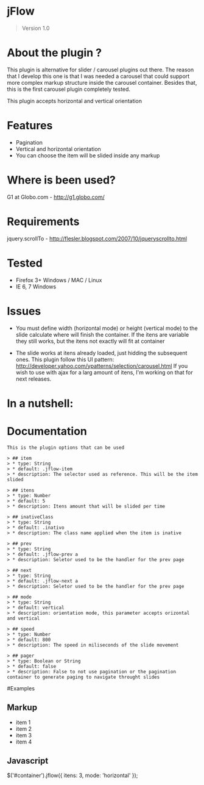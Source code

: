 # jFlow
> Version 1.0

# About the plugin ?

This plugin is alternative for slider / carousel plugins out there. The reason that I develop this one is that I was needed a carousel
that could support more complex markup structure inside the carousel container. Besides that, this is the first carousel plugin completely
tested.

This plugin accepts horizontal and vertical orientation

# Features

* Pagination
* Vertical and horizontal orientation
* You can choose the item will be slided inside any markup

# Where is been used?

G1 at Globo.com - http://g1.globo.com/

# Requirements

jquery.scrollTo - http://flesler.blogspot.com/2007/10/jqueryscrollto.html

# Tested

* Firefox 3+ Windows / MAC / Linux
* IE 6, 7 Windows

# Issues

* You must define width (horizontal mode) or height (vertical mode) to the slide calculate where will finish the container. If the itens are variable they still works,
but the itens not exactly will fit at container

* The slide works at itens already loaded, just hidding the subsequent ones. This plugin follow this UI pattern: http://developer.yahoo.com/ypatterns/selection/carousel.html
If you wish to use with ajax for a larg amount of itens, I'm working on that for next releases.


# In a nutshell:
  <script type="text/javascript" src="jquery-jflow.js"></script>
  <script type="text/javascript">
     $(function(){
        $("#vertical").jflow({
           mode : "vertical",
            item: "#vertical li",
            prev: "#pager button.previous",
            next: "#pager button.next,
            pager: "#pager"
        });
     });
  </script>

# Documentation
	This is the plugin options that can be used
	
	> ## item
	> * type: String
	> * default: .jflow-item
	> * description: The selector used as reference. This will be the item slided
	
	> ## itens
	> * type: Number
	> * default: 5
	> * description: Itens amount that will be slided per time
	
	> ## inativeClass
	> * type: String
	> * default: .inativo
	> * description: The class name applied when the item is inative 
	
	> ## prev
	> * type: String
	> * default: .jflow-prev a
	> * description: Seletor used to be the handler for the prev page
	
	> ## next
	> * type: String
	> * default: .jflow-next a
	> * description: Seletor used to be the handler for the prev page  
	
	> ## mode
	> * type: String
	> * default: vertical
	> * description: orientation mode, this parameter accepts orizontal and vertical
	
	> ## speed
	> * type: Number
	> * default: 800
	> * description: The speed in miliseconds of the slide movement
	
	> ## pager
	> * type: Boolean or String
	> * default: false
	> * description: False to not use pagination or the pagination container to generate paging to navigate throught slides		

#Examples

## Markup  
  
  <div id="container">
   	<ul>
   		<li>item 1</li>
   		<li>item 2</li>
   		<li>item 3</li>
   		<li>item 4</li>
   	</ul>
   </div>
   
## Javascript
   
   $('#container').jflow({
   	itens: 3,
   	mode: 'horizontal'
   });
  